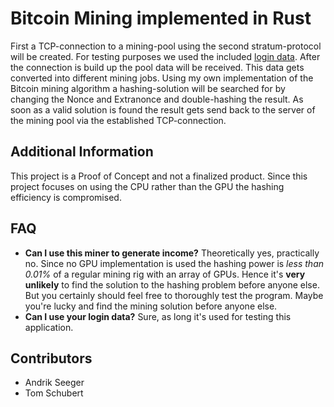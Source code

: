 <!--Copyright Andrik Seeger 2022-->

# Bitcoin Mining implemented in Rust

First a TCP-connection to a mining-pool using the second stratum-protocol will be created. For testing purposes we used the included <a href="https://github.com/AndrikSeeger/Rust_Bitcoin_Mining/blob/main/Pool_Test_Access" target="_blank">login data</a>. After the connection is build up the pool data will be received. This data gets converted into different mining jobs. Using my own implementation of the Bitcoin mining algorithm a hashing-solution will be searched for by changing the Nonce and Extranonce and double-hashing the result. As soon as a valid solution is found the result gets send back to the server of the mining pool via the established TCP-connection.

## Additional Information
This project is a Proof of Concept and not a finalized product. Since this project focuses on using the CPU rather than the GPU the hashing efficiency is compromised. 

## FAQ
* **Can I use this miner to generate income?**
    Theoretically yes, practically no. Since no GPU implementation is used the hashing power is *less than 0.01%* of a regular mining rig with an array of GPUs. Hence it's **very unlikely** to find the solution to the hashing problem before anyone else. But you certainly should feel free to thoroughly test the program. Maybe you're lucky and find the mining solution before anyone else.  
* **Can I use your login data?**
    Sure, as long it's used for testing this application.

## Contributors
* Andrik Seeger
* Tom Schubert

